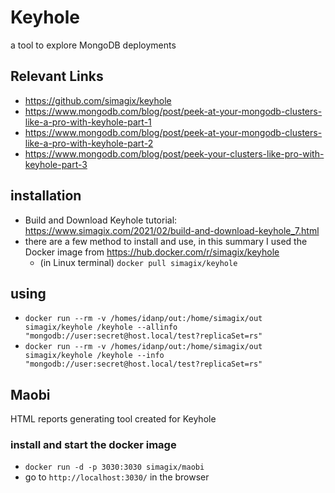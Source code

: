 # Keyhole
a tool to explore MongoDB deployments

## Relevant Links
- https://github.com/simagix/keyhole
- https://www.mongodb.com/blog/post/peek-at-your-mongodb-clusters-like-a-pro-with-keyhole-part-1
- https://www.mongodb.com/blog/post/peek-at-your-mongodb-clusters-like-a-pro-with-keyhole-part-2
- https://www.mongodb.com/blog/post/peek-your-clusters-like-pro-with-keyhole-part-3

## installation
- Build and Download Keyhole tutorial: https://www.simagix.com/2021/02/build-and-download-keyhole_7.html
- there are a few method to install and use, in this summary I used the Docker image from https://hub.docker.com/r/simagix/keyhole
  - (in Linux terminal) ```docker pull simagix/keyhole```

## using
  - ```docker run --rm -v /homes/idanp/out:/home/simagix/out simagix/keyhole /keyhole --allinfo "mongodb://user:secret@host.local/test?replicaSet=rs"```
  - ```docker run --rm -v /homes/idanp/out:/home/simagix/out simagix/keyhole /keyhole --info "mongodb://user:secret@host.local/test?replicaSet=rs"```

## Maobi
HTML reports generating tool created for Keyhole

### install and start the docker image
- ```docker run -d -p 3030:3030 simagix/maobi```
-  go to ```http://localhost:3030/``` in the browser
